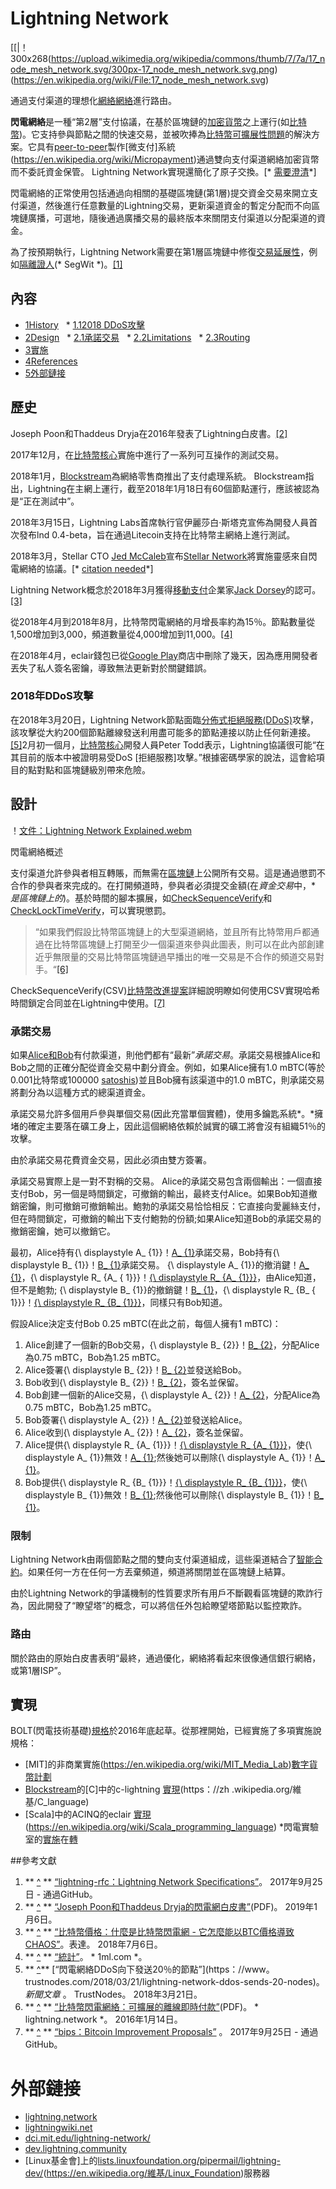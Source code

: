 # Lightning Network

[[|！300x268(https://upload.wikimedia.org/wikipedia/commons/thumb/7/7a/17_node_mesh_network.svg/300px-17_node_mesh_network.svg.png)(https://en.wikipedia.org/wiki/File:17_node_mesh_network.svg)

通過支付渠道的理想化[網絡網絡](https://en.wikipedia.org/wiki/Mesh_network)進行路由。

**閃電網絡**是一種“第2層”支付協議，在基於區塊鏈的[加密貨幣](https://en.wikipedia.org/wiki/Cryptocurrency)之上運行(如[比特幣](https：//en.wikipedia.org/wiki/Bitcoin))。它支持參與節點之間的快速交易，並被吹捧為[比特幣可擴展性問題](https://en.wikipedia.org/wiki/Bitcoin_scalability_problem)的解決方案。它具有[peer-to-peer](https://en.wikipedia.org/wiki/Peer-to-peer)製作[微支付]系統(https://en.wikipedia.org/wiki/Micropayment)通過雙向支付渠道網絡加密貨幣而不委託資金保管。 Lightning Network實現還簡化了原子交換。[* [需要澄清](https://en.wikipedia.org/wiki/Wikipedia:Please_clarify)*]

閃電網絡的正常使用包括通過向相關的基礎區塊鏈(第1層)提交資金交易來開立支付渠道，然後進行任意數量的Lightning交易，更新渠道資金的暫定分配而不向區塊鏈廣播，可選地，隨後通過廣播交易的最終版本來關閉支付渠道以分配渠道的資金。

為了按預期執行，Lightning Network需要在第1層區塊鏈中修復[交易延展性](https://en.wikipedia.org/wiki/Malleability_(加密))，例如[隔離證人](https：//en比特幣中的.wikipedia.org/wiki/Segregated_Witness)(* SegWit *)。[[1]](https://en.wikipedia.org/wiki/Lightning_Network#cite_note-spec-1)

## 內容

* [1History](https://en.wikipedia.org/wiki/Lightning_Network#History)
  * [1.12018 DDoS攻擊](https://en.wikipedia.org/wiki/Lightning_Network#2018_DDoS_attacks)
* [2Design](https://en.wikipedia.org/wiki/Lightning_Network#Design)
  * [2.1承諾交易](https://en.wikipedia.org/wiki/Lightning_Network#Commitment_transactions)
  * [2.2Limitations](https://en.wikipedia.org/wiki/Lightning_Network#Limitations)
  * [2.3Routing](https://en.wikipedia.org/wiki/Lightning_Network#Routing)
* [3實施](https://en.wikipedia.org/wiki/Lightning_Network#Implementations)
* [4References](https://en.wikipedia.org/wiki/Lightning_Network#References)
* [5外部鏈接](https://en.wikipedia.org/wiki/Lightning_Network#External_links)

## 歷史

Joseph Poon和Thaddeus Dryja在2016年發表了Lightning白皮書。[[2]](https://en.wikipedia.org/wiki/Lightning_Network#cite_note-2)

2017年12月，在[比特幣核心](https://en.wikipedia.org/wiki/Bitcoin_Core)實施中進行了一系列可互操作的測試交易。

2018年1月，[Blockstream](https://en.wikipedia.org/wiki/Blockstream)為網絡零售商推出了支付處理系統。 Blockstream指出，Lightning在主網上運行，截至2018年1月18日有60個節點運行，應該被認為是“正在測試中”。

2018年3月15日，Lightning Labs首席執行官伊麗莎白·斯塔克宣佈為開發人員首次發布lnd 0.4-beta，旨在通過Litecoin支持在比特幣主網絡上進行測試。

2018年3月，Stellar CTO [Jed McCaleb](https://en.wikipedia.org/wiki/Jed_McCaleb)宣布[Stellar Network](https://en.wikipedia.org/wiki/Stellar_(payment_network))將實施靈感來自閃電網絡的協議。[* [citation needed](https://en.wikipedia.org/wiki/Wikipedia:Citation_needed)*]

Lightning Network概念於2018年3月獲得[移動支付](https://en.wikipedia.org/wiki/Mobile_payment)企業家[Jack Dorsey](https://en.wikipedia.org/wiki/Jack_Dorsey)的認可。 [[3]](https://en.wikipedia.org/wiki/Lightning_Network#cite_note-3)

從2018年4月到2018年8月，比特幣閃電網絡的月增長率約為15％。節點數量從1,500增加到3,000，頻道數量從4,000增加到11,000。[[4]](https://en.wikipedia.org/wiki/Lightning_Network#cite_note-4)

在2018年4月，eclair錢包已從[Google Play](https://en.wikipedia.org/wiki/Google_Play)商店中刪除了幾天，因為應用開發者丟失了私人簽名密鑰，導致無法更新對於關鍵錯誤。

### 2018年DDoS攻擊

在2018年3月20日，Lightning Network節點面臨[分佈式拒絕服務(DDoS)](https://en.wikipedia.org/wiki/Denial-of-service_attack)攻擊，該攻擊從大約200個節點離線發送利用盡可能多的節點連接以防止任何新連接。[[5]](https://en.wikipedia.org/wiki/Lightning_Network#cite_note-TrustNodes-5)2月初一個月，[比特幣核心](https://en.wikipedia.org/wiki/Bitcoin_Core)開發人員Peter Todd表示，Lightning協議很可能“在其目前的版本中被證明易受DoS [拒絕服務]攻擊。”根據密碼學家的說法，這會給項目的點對點和區塊鏈級別帶來危險。

## 設計

！[文件：Lightning Network Explained.webm](https://upload.wikimedia.org/wikipedia/commons/thumb/0/05/Lightning_Network_Explained.webm/220px--Lightning_Network_Explained.webm.jpg)

閃電網絡概述

支付渠道允許參與者相互轉賬，而無需在[區塊鏈](https://en.wikipedia.org/wiki/Blockchain)上公開所有交易。這是通過懲罰不合作的參與者來完成的。在打開頻道時，參與者必須提交金額(在*資金交易*中，* *是區塊鏈上的*)。基於時間的腳本擴展，如[CheckSequenceVerify](https://en.wikipedia.org/wiki/CheckSequenceVerify)和[CheckLockTimeVerify](https://en.wikipedia.org/wiki/CheckLockTimeVerify)，可以實現懲罰。

> “如果我們假設比特幣區塊鏈上的大型渠道網絡，並且所有比特幣用戶都通過在比特幣區塊鏈上打開至少一個渠道來參與此圖表，則可以在此內部創建近乎無限量的交易比特幣區塊鏈過早播出的唯一交易是不合作的頻道交易對手。“[[6]](https://en.wikipedia.org/wiki/Lightning_Network#cite_note-6)

CheckSequenceVerify(CSV)[比特幣改進提案](https://en.wikipedia.org/wiki/Bitcoin_Improvement_Proposal)詳細說明瞭如何使用CSV實現哈希時間鎖定合同並在Lightning中使用。[[7]](https：//en.wikipedia.org/wiki/Lightning_Network#cite_note-7)

### 承諾交易

如果[Alice和Bob](https://en.wikipedia.org/wiki/Alice_and_Bob)有付款渠道，則他們都有“最新”*承諾交易*。承諾交易根據Alice和Bob之間的正確分配從資金交易中劃分資金。例如，如果Alice擁有1.0 mBTC(等於0.001比特幣或100000 [satoshis](https://en.wikipedia.org/wiki/Bitcoin#Units))並且Bob擁有該渠道中的1.0 mBTC，則承諾交易將劃分為以這種方式的總渠道資金。

承諾交易允許多個用戶參與單個交易(因此充當單個實體)，使用多鑰匙系統*。*擁堵的確定主要落在礦工身上，因此這個網絡依賴於誠實的礦工將會沒有組織51％的攻擊。

由於承諾交易花費資金交易，因此必須由雙方簽署。

承諾交易實際上是一對不對稱的交易。 Alice的承諾交易包含兩個輸出：一個直接支付Bob，另一個是時間鎖定，可撤銷的輸出，最終支付Alice。如果Bob知道撤銷密鑰，則可撤銷可撤銷輸出。鮑勃的承諾交易恰恰相反：它直接向愛麗絲支付，但在時間鎖定，可撤銷的輸出下支付鮑勃的份額;如果Alice知道Bob的承諾交易的撤銷密鑰，她可以撤銷它。

最初，Alice持有{\ displaystyle A_ {1}}！[A_ {1}](https://wikimedia.org/api/rest_v1/media/math/render/svg/6bc2435b217c1a0f46f8a517ffa225c6f9440e81)承諾交易，Bob持有{\ displaystyle B_ {1}}！[B_ {1}](https://wikimedia.org/api/rest_v1/media/math/render/svg/1fa091eb428443c9c5c5fcf32a69d3665c89e00c)承諾交易。 {\ displaystyle A_ {1}}的撤消鍵！[A_ {1}](https://wikimedia.org/api/rest_v1/media/math/render/svg/6bc2435b217c1a0f46f8a517ffa225c6f9440e81)，{\ displaystyle R_ {A_ { 1}}}！[{\ displaystyle R_ {A_ {1}}}](https://wikimedia.org/api/rest_v1/media/math/render/svg/16f17818e76941dfcb5646eb7156609a9de53160)，由Alice知道，但不是鮑勃; {\ displaystyle B_ {1}}的撤銷鍵！[B_ {1}](https://wikimedia.org/api/rest_v1/media/math/render/svg/1fa091eb428443c9c5c5fcf32a69d3665c89e00c)，{\ displaystyle R_ {B_ { 1}}}！[{\ displaystyle R_ {B_ {1}}}](https://wikimedia.org/api/rest_v1/media/math/render/svg/a0f2e388adeb19e7a53c6a4facfc8a57ea47ba76)，同樣只有Bob知道。

假設Alice決定支付Bob 0.25 mBTC(在此之前，每個人擁有1 mBTC)：

1. Alice創建了一個新的Bob交易，{\ displaystyle B_ {2}}！[B_ {2}](https://wikimedia.org/api/rest_v1/media/math/render/svg/199944d59dcc18842dfd1deab6000a1d1dadcbae)，分配Alice為0.75 mBTC，Bob為1.25 mBTC。
2. Alice簽署{\ displaystyle B_ {2}}！[B_ {2}](https://wikimedia.org/api/rest_v1/media/math/render/svg/199944d59dcc18842dfd1deab6000a1d1dadcbae)並發送給Bob。
3. Bob收到{\ displaystyle B_ {2}}！[B_ {2}](https://wikimedia.org/api/rest_v1/media/math/render/svg/199944d59dcc18842dfd1deab6000a1d1dadcbae)，簽名並保留。
4. Bob創建一個新的Alice交易，{\ displaystyle A_ {2}}！[A_ {2}](https://wikimedia.org/api/rest_v1/media/math/render/svg/3ec73b8bc9abc3efb934f5a6ec2803713771f4bc)，分配Alice為0.75 mBTC，Bob為1.25 mBTC。
5. Bob簽署{\ displaystyle A_ {2}}！[A_ {2}](https://wikimedia.org/api/rest_v1/media/math/render/svg/3ec73b8bc9abc3efb934f5a6ec2803713771f4bc)並發送給Alice。
6. Alice收到{\ displaystyle A_ {2}}！[A_ {2}](https://wikimedia.org/api/rest_v1/media/math/render/svg/3ec73b8bc9abc3efb934f5a6ec2803713771f4bc)，簽名並保留。
7. Alice提供{\ displaystyle R_ {A_ {1}}}！[{\ displaystyle R_ {A_ {1}}}](https://wikimedia.org/api/rest_v1/media/math/render/svg/16f17818e76941dfcb5646eb7156609a9de53160)，使{\ displaystyle A_ {1}}無效！[A_ {1}](https://wikimedia.org/api/rest_v1/media/math/render/svg/6bc2435b217c1a0f46f8a517ffa225c6f9440e81);然後她可以刪除{\ displaystyle A_ {1}}！[A_ {1}](https://wikimedia.org/api/rest_v1/media/math/render/svg/6bc2435b217c1a0f46f8a517ffa225c6f9440e81)。
8. Bob提供{\ displaystyle R_ {B_ {1}}}！[{\ displaystyle R_ {B_ {1}}}](https://wikimedia.org/api/rest_v1/media/math/render/svg/a0f2e388adeb19e7a53c6a4facfc8a57ea47ba76)，使{\ displaystyle B_ {1}}無效！[B_ {1}](https://wikimedia.org/api/rest_v1/media/math/render/svg/1fa091eb428443c9c5c5fcf32a69d3665c89e00c);然後他可以刪除{\ displaystyle B_ {1}}！[B_ {1}](https://wikimedia.org/api/rest_v1/media/math/render/svg/1fa091eb428443c9c5c5fcf32a69d3665c89e00c)。

### 限制

Lightning Network由兩個節點之間的雙向支付渠道組成，這些渠道結合了[智能合約](https://en.wikipedia.org/wiki/Smart_contract)。如果任何一方在任何一方丟棄頻道，頻道將關閉並在區塊鏈上結算。

由於Lightning Network的爭議機制的性質要求所有用戶不斷觀看區塊鏈的欺詐行為，因此開發了“瞭望塔”的概念，可以將信任外包給瞭望塔節點以監控欺詐。

### 路由
關於路由的原始白皮書表明“最終，通過優化，網絡將看起來很像通信銀行網絡，或第1層ISP”。

## 實現
BOLT(閃電技術基礎)[規格](https://github.com/lightningnetwork/lightning-rfc/blob/master/00-introduction.md)於2016年底起草。從那裡開始，已經實施了多項實施說規格：

* [MIT]的非商業實施(https://en.wikipedia.org/wiki/MIT_Media_Lab)[數字貨幣計劃](https://dci.mit.edu/)
* [Blockstream](https://en.wikipedia.org/wiki/Blockstream)的[C]中的c-lightning [實現](https://github.com/ElementsProject/lightning)(https：//zh .wikipedia.org/維基/C_language)
* [Scala]中的ACINQ的eclair [實現](https://github.com/ACINQ/eclair)(https://en.wikipedia.org/wiki/Scala_programming_language)
*閃電實驗室的[實施](https://github.com/lightningnetwork/lnd)在[轉](https://en.wikipedia.org/wiki/Golang)

##參考文獻

1. ** [^](https://en.wikipedia.org/wiki/Lightning_Network#cite_ref-spec_1-0) ** [“lightning-rfc：Lightning Network Specifications”](https://github.com/lightningnetwork/閃電-RFC)。 2017年9月25日 - 通過GitHub。
2. ** [^](https://en.wikipedia.org/wiki/Lightning_Network#cite_ref-2) ** [“Joseph Poon和Thaddeus Dryja的閃電網白皮書”](https://lightning.network/閃電般的網絡paper.pdf)(PDF)。 2019年1月6日。
3. ** [^](https://en.wikipedia.org/wiki/Lightning_Network#cite_ref-3) ** [“比特幣價格：什麼是比特幣閃電網 - 它怎麼能以BTC價格導致CHAOS”]( https://www.express.co.uk/life-style/science-technology/985113/Bitcoin-price-news-lightning-network-BTC-value)。表達。 2018年7月6日。
4. ** [^](https://en.wikipedia.org/wiki/Lightning_Network#cite_ref-4) ** [“統計”](https://web.archive.org/web/*/https：//1ml.com/statistics)。 * 1ml.com *。
5. ** [^](https://en.wikipedia.org/wiki/Lightning_Network#cite_ref-TrustNodes_5-0)** [“閃電網絡DDoS向下發送20％的節點”](https：//www。 trustnodes.com/2018/03/21/lightning-network-ddos-sends-20-nodes)。 *新聞文章* 。 TrustNodes。 2018年3月21日。
6. ** [^](https://en.wikipedia.org/wiki/Lightning_Network#cite_ref-6) ** [“比特幣閃電網絡：可擴展的離線即時付款”](https：//閃電。網絡/閃電網絡paper.pdf)(PDF)。 * lightning.network *。 2016年1月14日。
7. ** [^](https://en.wikipedia.org/wiki/Lightning_Network#cite_ref-7) ** [“bips：Bitcoin Improvement Proposals”](https://github.com/bitcoin/bips) 。 2017年9月25日 - 通過GitHub。

# 外部鏈接


* [lightning.network](https://lightning.network/)
* [lightningwiki.net](https://lightningwiki.net/)
* [dci.mit.edu/lightning-network/](https://dci.mit.edu/lightning-network/)
* [dev.lightning.community](http://dev.lightning.community/)
* [Linux基金會]上的[lists.linuxfoundation.org/pipermail/lightning-dev/](https://lists.linuxfoundation.org/pipermail/lightning-dev/)(https://en.wikipedia.org/維基/Linux_Foundation)服務器